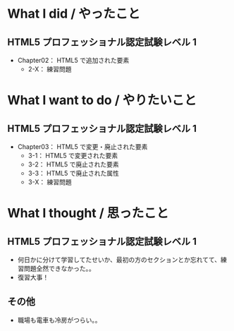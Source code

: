 # What I did / やったこと
## HTML5 プロフェッショナル認定試験レベル 1
- Chapter02： HTML5 で追加された要素
    - 2-X： 練習問題

# What I want to do / やりたいこと
## HTML5 プロフェッショナル認定試験レベル 1
- Chapter03： HTML5 で変更・廃止された要素
    - 3-1： HTML5 で変更された要素
    - 3-2： HTML5 で廃止された要素
    - 3-3： HTML5 で廃止された属性
    - 3-X： 練習問題

# What I thought / 思ったこと
## HTML5 プロフェッショナル認定試験レベル 1
- 何日かに分けて学習してたせいか、最初の方のセクションとか忘れてて、練習問題全然できなかった。。
- 復習大事！

## その他
- 職場も電車も冷房がつらい。。
